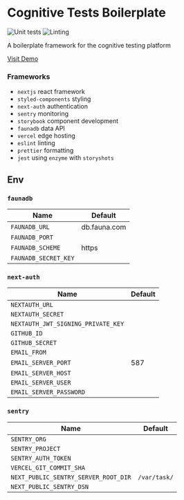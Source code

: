 # Cognitive Tests Boilerplate

![Unit tests](https://github.com/WillTheVideoMan/cog-tests-boilerplate/workflows/Unit/badge.svg)
![Linting](https://github.com/WillTheVideoMan/cog-tests-boilerplate/workflows/Lint/badge.svg)

A boilerplate framework for the cognitive testing platform

[Visit Demo](https://cog-tests-boilerplate.vercel.app/)

### Frameworks

-   `nextjs` react framework
-   `styled-components` styling
-   `next-auth` authentication
-   `sentry` monitoring
-   `storybook` component development
-   `faunadb` data API
-   `vercel` edge hosting
-   `eslint` linting
-   `prettier` formatting
-   `jest` using `enzyme` with `storyshots`

## Env

### `faunadb`

| Name                 | Default      |
| -------------------- | ------------ |
| `FAUNADB_URL`        | db.fauna.com |
| `FAUNADB_PORT`       |              |
| `FAUNADB_SCHEME`     | https        |
| `FAUNADB_SECRET_KEY` |              |

### `next-auth`

| Name                               | Default |
| ---------------------------------- | ------- |
| `NEXTAUTH_URL`                     |         |
| `NEXTAUTH_SECRET`                  |         |
| `NEXTAUTH_JWT_SIGNING_PRIVATE_KEY` |         |
| `GITHUB_ID`                        |         |
| `GITHUB_SECRET`                    |         |
| `EMAIL_FROM`                       |         |
| `EMAIL_SERVER_PORT`                | 587     |
| `EMAIL_SERVER_HOST`                |         |
| `EMAIL_SERVER_USER`                |         |
| `EMAIL_SERVER_PASSWORD`            |         |

### `sentry`

| Name                                 | Default      |
| ------------------------------------ | ------------ |
| `SENTRY_ORG`                         |              |
| `SENTRY_PROJECT`                     |              |
| `SENTRY_AUTH_TOKEN`                  |              |
| `VERCEL_GIT_COMMIT_SHA`              |              |
| `NEXT_PUBLIC_SENTRY_SERVER_ROOT_DIR` | `/var/task/` |
| `NEXT_PUBLIC_SENTRY_DSN`             |              |
